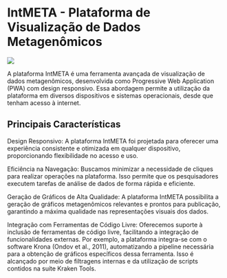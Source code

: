 <h1>IntMETA - Plataforma de Visualização de Dados Metagenômicos </h1>
<img src="https://github.com/thcasthi/INTMETA1.0/assets/124000903/a3b165c1-4e3d-4bc2-b399-15471ab1d8d2">

A plataforma IntMETA é uma ferramenta avançada de visualização de dados metagenômicos, desenvolvida como Progressive Web Application (PWA) com design responsivo. Essa abordagem permite a utilização da plataforma em diversos dispositivos e sistemas operacionais, desde que tenham acesso à internet.

<h2> Principais Características</h2>
Design Responsivo: A plataforma IntMETA foi projetada para oferecer uma experiência consistente e otimizada em qualquer dispositivo, proporcionando flexibilidade no acesso e uso.

Eficiência na Navegação: Buscamos minimizar a necessidade de cliques para realizar operações na plataforma. Isso permite que os pesquisadores executem tarefas de análise de dados de forma rápida e eficiente.

Geração de Gráficos de Alta Qualidade: A plataforma IntMETA possibilita a geração de gráficos metagenômicos relevantes e prontos para publicação, garantindo a máxima qualidade nas representações visuais dos dados.

Integração com Ferramentas de Código Livre: Oferecemos suporte à inclusão de ferramentas de código livre, facilitando a integração de funcionalidades externas. Por exemplo, a plataforma integra-se com o software Krona (Ondov et al., 2011), automatizando a pipeline necessária para a obtenção de gráficos específicos dessa ferramenta. Isso é alcançado por meio de filtragens internas e da utilização de scripts contidos na suíte Kraken Tools.
